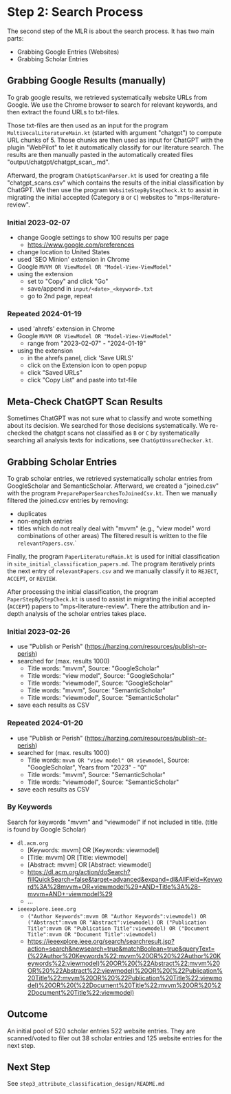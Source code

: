 # Step 2: Search Process

The second step of the MLR is about the search process.
It has two main parts:
* Grabbing Google Entries (Websites)
* Grabbing Scholar Entries

## Grabbing Google Results (manually)

To grab google results, we retrieved systematically website URLs from Google.
We use the Chrome browser to search for relevant keywords, and then extract the found URLs to txt-files.

Those txt-files are then used as an input for the program `MultiVocalLiteratureMain.kt` (started with argument "chatgpt") to compute URL chunks of 5.
Those chunks are then used as input for ChatGPT with the plugin "WebPilot" to let it automatically classify for our literature search.
The results are then manually pasted in the automatically created files "output/chatgpt/chatgpt_scan_<chunknumber>.md".

Afterward, the program `ChatGptScanParser.kt` is used for creating a file "chatgpt_scans.csv" which contains the results of the initial classification by ChatGPT.
We then use the program `WebsiteStepByStepCheck.kt` to assist in migrating the initial accepted (Category `B` or `C`) websites to "mps-literature-review".

### Initial 2023-02-07

* change Google settings to show 100 results per page
    * https://www.google.com/preferences
* change location to United States
* used 'SEO Minion' extension in Chrome
* Google `MVVM OR ViewModel OR "Model-View-ViewModel"`
* using the extension
    * set to "Copy" and click "Go"
    * save/append in `input/<date>_<keyword>.txt`
    * go to 2nd page, repeat

### Repeated 2024-01-19

* used 'ahrefs' extension in Chrome
* Google `MVVM OR ViewModel OR "Model-View-ViewModel"`
    * range from "2023-02-07" - "2024-01-19"
* using the extension
    * in the ahrefs panel, click 'Save URLS'
    * click on the Extension icon to open popup
    * click "Saved URLs"
    * click "Copy List" and paste into txt-file

## Meta-Check ChatGPT Scan Results

Sometimes ChatGPT was not sure what to classify and wrote something about its decision. We searched for those decisions systematically.
We re-checked the chatgpt scans not classified as `B` or `C` by systematically searching all analysis texts for indications, see `ChatGptUnsureChecker.kt`.

## Grabbing Scholar Entries

To grab scholar entries, we retrieved systematically scholar entries from GoogleScholar and SemanticScholar.
Afterward, we created a "joined.csv" with the program `PreparePaperSearchesToJoinedCsv.kt`.
Then we manually filtered the joined.csv entries by removing:
* duplicates
* non-english entries
* titles which do not really deal with "mvvm" (e.g., "view model" word combinations of other areas)
  The filtered result is written to the file `relevantPapers.csv`.`

Finally, the program `PaperLiteratureMain.kt` is used for initial classification in `site_initial_classification_papers.md`.
The program iteratively prints the next entry of `relevantPapers.csv` and we manually classify it to `REJECT`, `ACCEPT`, or `REVIEW`.

After processing the initial classification, the program `PaperStepByStepCheck.kt` is used to assist in migrating the initial accepted (`ACCEPT`) papers to "mps-literature-review".
There the attribution and in-depth analysis of the scholar entries takes place.

### Initial 2023-02-26

* use "Publish or Perish" (https://harzing.com/resources/publish-or-perish)
* searched for (max. results 1000)
    * Title words: "mvvm", Source: "GoogleScholar"
    * Title words: "view model", Source: "GoogleScholar"
    * Title words: "viewmodel", Source: "GoogleScholar"
    * Title words: "mvvm", Source: "SemanticScholar"
    * Title words: "viewmodel", Source: "SemanticScholar"
* save each results as CSV

### Repeated 2024-01-20

* use "Publish or Perish" (https://harzing.com/resources/publish-or-perish)
* searched for (max. results 1000)
    * Title words: `mvvm OR "view model" OR viewmodel`, Source: "GoogleScholar", Years from "2023" - "0"
    * Title words: "mvvm", Source: "SemanticScholar"
    * Title words: "viewmodel", Source: "SemanticScholar"
* save each results as CSV

### By Keywords

Search for keywords "mvvm" and "viewmodel" if not included in title. (title is found by Google Scholar)

* `dl.acm.org`
    * [Keywords: mvvm] OR [Keywords: viewmodel]
    * [Title: mvvm] OR [Title: viewmodel]
    * [Abstract: mvvm] OR [Abstract: viewmodel]
    * https://dl.acm.org/action/doSearch?fillQuickSearch=false&target=advanced&expand=dl&AllField=Keyword%3A%28mvvm+OR+viewmodel%29+AND+Title%3A%28-mvvm+AND+-viewmodel%29
    * ...
* `ieeexplore.ieee.org`
    * `("Author Keywords":mvvm OR "Author Keywords":viewmodel) OR ("Abstract":mvvm OR "Abstract":viewmodel) OR ("Publication Title":mvvm OR "Publication Title":viewmodel) OR ("Document Title":mvvm OR "Document Title":viewmodel)`
    * https://ieeexplore.ieee.org/search/searchresult.jsp?action=search&newsearch=true&matchBoolean=true&queryText=(%22Author%20Keywords%22:mvvm%20OR%20%22Author%20Keywords%22:viewmodel)%20OR%20(%22Abstract%22:mvvm%20OR%20%22Abstract%22:viewmodel)%20OR%20(%22Publication%20Title%22:mvvm%20OR%20%22Publication%20Title%22:viewmodel)%20OR%20(%22Document%20Title%22:mvvm%20OR%20%22Document%20Title%22:viewmodel)

## Outcome

An initial pool of 520 scholar entries 522 website entries.
They are scanned/voted to filer out 38 scholar entries and 125 website entries for the next step.

## Next Step

See `step3_attribute_classification_design/README.md`
